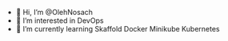 - 👋 Hi, I’m @OlehNosach
- 👀 I’m interested in DevOps
- 🌱 I’m currently learning Skaffold Docker Minikube Kubernetes

<!---
OlehNosach/OlehNosach is a ✨ special ✨ repository because its `README.md` (this file) appears on your GitHub profile.
You can click the Preview link to take a look at your changes.
--->
